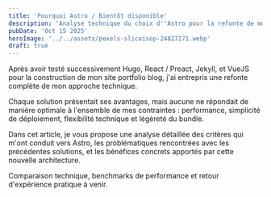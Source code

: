 ```yaml
---
title: 'Pourquoi Astro / Bientôt disponible'
description: 'Analyse technique du choix d''Astro pour la refonte de mon site portfolio blog après une exploration de plusieurs solutions'
pubDate: 'Oct 15 2025'
heroImage: '../../assets/pexels-sliceisop-24827271.webp'
draft: true
---
```


Après avoir testé successivement Hugo, React / Preact, Jekyll, et VueJS pour la construction de mon site portfolio blog, j'ai entrepris une refonte complète de mon approche technique.

Chaque solution présentait ses avantages, mais aucune ne répondait de manière optimale à l'ensemble de mes contraintes : performance, simplicité de déploiement, flexibilité technique et légèreté du bundle.

Dans cet article, je vous propose une analyse détaillée des critères qui m'ont conduit vers Astro, les problématiques rencontrées avec les précédentes solutions, et les bénéfices concrets apportés par cette nouvelle architecture.

Comparaison technique, benchmarks de performance et retour d'expérience pratique à venir.